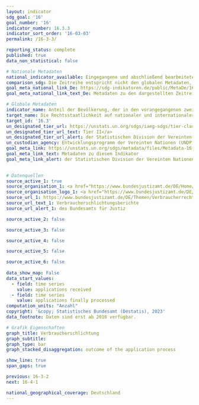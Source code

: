 ```yaml
---
layout: indicator    
sdg_goal: '16'    
goal_number: '16'    
indicator_number: 16.3.3    
indicator_sort_order: '16-03-03'    
permalink: /16-3-3/    

reporting_status: complete    
published: true    
data_non_statistical: false    

# Nationale Metadaten    
national_indicator_available: Eingegangene und abschließend bearbeitete Schlichtungsanträge    
comparison_sdg: Die Zeitreihe entspricht nicht den globalen Metadaten, bietet aber zusätzliche Informationen.    
goal_meta_national_link_De: https://sdg-indikatoren.de/public/MetaDe/16.3.3.pdf
goal_meta_national_link_text_De: Metadaten zu den dargestellten Zeitreihen    

# Globale Metadaten    
indicator_name: Anteil der Bevölkerung, der in den vorangegangenen zwei Jahren eine Streitigkeit durchlebt und einen formellen oder informellen Streitbeilegungsmechanismus in Anspruch genommen hat, nach Art des Mechanismus    
target_name: Die Rechtsstaatlichkeit auf nationaler und internationaler Ebene fördern und den gleichberechtigten Zugang aller zur Justiz gewährleisten    
target_id: '16.3'    
un_designated_tier_url: https://unstats.un.org/sdgs/iaeg-sdgs/tier-classification/'    
un_designated_tier_url_text: Tier II</a>    
un_designated_tier_url_alert: der Statistischen Division der Vereinten Nationen    
un_custodian_agency: Entwicklungsprogramm der Vereinten Nationen (UNDP)<br>Organisation für wirtschaftliche Zusammenarbeit und Entwicklung (OECD)<br>Büro der Vereinten Nationen für Drogen- und Verbrechensbekämpfung (UNODC)    
goal_meta_link: https://unstats.un.org/sdgs/metadata/files/Metadata-16-03-03.pdf    
goal_meta_link_text: Metadaten zu diesem Indikator    
goal_meta_link_alert: der Statistischen Division der Vereinten Nationen    
    

# Datenquellen
source_active_1: true
source_organisation_1: <a href="https://www.bundesjustizamt.de/DE/Home/Home_node.html" target="_blank" onclick="return confirm_alert('des Bundesamts für Justiz','De');"> Bundesamt für Justiz (BfJ) </a>
source_organisation_logo_1: <a href="https://www.bundesjustizamt.de/DE/Home/Home_node.html" target="_blank" onclick="return confirm_alert('des Bundesamts für Justiz','De');"><img src="https://g205sdgs.github.io/sdg-indicators/public/OrgImgDe/bafj.png" alt="Logo bafj" style="height:60px; width:148px"/></a>
source_url_1: https://www.bundesjustizamt.de/DE/Themen/Verbraucherrechte/Verbraucherstreitbeilegung/Verbraucherschlichtungsberichte/Verbraucherschlichtungsberichte_node.html
source_url_text_1: Verbraucherschlichtungsberichte
source_url_alert_1: des Bundesamts für Justiz

source_active_2: false

source_active_3: false

source_active_4: false

source_active_5: false

source_active_6: false
    
data_show_map: False    
data_start_values: 
  - field: time series
    value: applications received
  - field: time series
    value: applications finally processed    
computation_units: "Anzahl"    
copyright: '&copy; Statistisches Bundesamt (Destatis), 2023'    
data_footnote: Daten sind erst ab 2016 verfügbar.    

# Grafik Eigenschaften    
graph_title: Verbraucherschlichtung
graph_subtitle:     
graph_type: bar
graph_stacked_disaggregation: outcome of the application process    

show_line: true
span_gaps: true    

previous: 16-3-2    
next: 16-4-1    

national_geographical_coverage: Deutschland    
---
```


<span></span>
